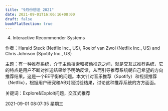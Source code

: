 ```yaml
---
title: "9月份想法 2021"
date: 2021-09-01T16:06:16+08:00
draft: false
bookFlatSection: true
---
```


4. Interactive Recommender Systems

作者：Harald Steck (Netflix Inc., US), Roelof van Zwol (Netflix Inc., US) and Chris Johnson (Spotify Inc., US)

主题：有一种推荐系统，介于主动搜索和被动推送之间，就是交互式推荐系统，它的特点是用户不断对推送结果给予明确反馈，从而引导推荐系统朝自己希望的方向推荐结果。这是一个EE平衡的问题。本文针对音乐推荐（Spotify）和视频推荐（Netflix），根据用户研究和AB对照试验结果，讨论这种推荐系统的方方面面。

关键词：Explore&Exploit问题，交互式推荐

2021-09-01 08:07:35 星期三
